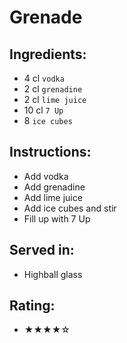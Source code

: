 # Grenade

## Ingredients:
- 4 cl `vodka`
- 2 cl `grenadine`
- 2 cl `lime juice`
- 10 cl `7 Up` <!-- - 12 cl `7 Up` -->
- 8 `ice cubes`

## Instructions:
- Add vodka
- Add grenadine
- Add lime juice
- Add ice cubes and stir
- Fill up with 7 Up

## Served in:
- Highball glass

## Rating:
- ★★★★☆